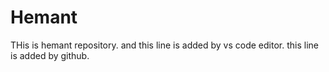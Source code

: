 # Hemant
THis is hemant repository. 
and this line is added by vs code editor.
this line is added by github.
